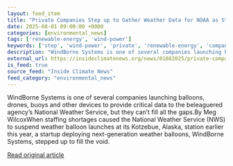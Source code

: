 ```yaml
---
layout: feed_item
title: "Private Companies Step up to Gather Weather Data for NOAA as Staffing Cuts Hobble Agency Forecasting"
date: 2025-08-01 09:00:00 +0000
categories: [environmental_news]
tags: ['renewable-energy', 'wind-power']
keywords: ['step', 'wind-power', 'private', 'renewable-energy', 'companies']
description: "WindBorne Systems is one of several companies launching balloons, drones, buoys and other devices to provide critical data to the beleaguered agency’s Nation..."
external_url: https://insideclimatenews.org/news/01082025/private-companies-noaa-weather-data/
is_feed: true
source_feed: "Inside Climate News"
feed_category: "environmental_news"
---
```


WindBorne Systems is one of several companies launching balloons, drones, buoys and other devices to provide critical data to the beleaguered agency’s National Weather Service, but they can’t fill all the gaps.By Meg WilcoxWhen staffing shortages caused the National Weather Service (NWS) to suspend weather balloon launches at its Kotzebue, Alaska, station earlier this year, a startup deploying next-generation weather balloons, WindBorne Systems, stepped up to fill the void.&nbsp;

[Read original article](https://insideclimatenews.org/news/01082025/private-companies-noaa-weather-data/)
